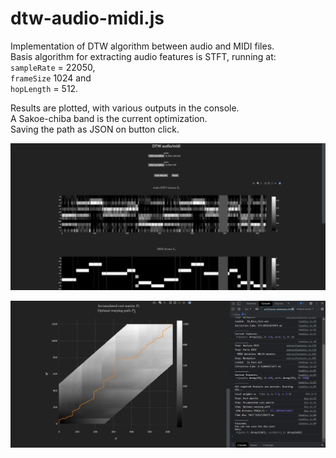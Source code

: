 # dtw-audio-midi.js
Implementation of DTW algorithm between audio and MIDI files.  
Basis algorithm for extracting audio features is STFT, running at:  
`sampleRate` = 22050,  
`frameSize` 1024 and  
`hopLength` = 512.  
  
Results are plotted, with various outputs in the console.  
A Sakoe-chiba band is the current optimization.  
Saving the path as JSON on button click.

![Chromas](https://github.com/de-tre/dtw-audio-midi.js/blob/main/screenshots/Chromas.png)

![Cost matrix, path, console](https://github.com/de-tre/dtw-audio-midi.js/blob/main/screenshots/Cost%20matrix%2C%20path%2C%20console.png)
